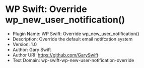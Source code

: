 # WP Swift: Override wp_new_user_notification()

 * Plugin Name:    WP Swift: Override wp_new_user_notification()
 * Description:    Override the default email notifcation system
 * Version:        1.0
 * Author:         Gary Swift
 * Author URI:     https://github.com/GarySwift
 * Text Domain:    wp-swift-wp-new-user-notification-override